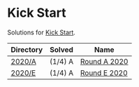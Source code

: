 <!-- SPDX-License-Identifier: X11 -->
# Kick Start

Solutions for [Kick Start](https://codingcompetitions.withgoogle.com/kickstart).

| Directory          | Solved  | Name
| ---                | ---     | ---
| [2020/A](./2020/A) | (1/4) A | [Round A 2020](https://codingcompetitions.withgoogle.com/kickstart/round/000000000019ffc7)
| [2020/E](./2020/E) | (1/4) A | [Round E 2020](https://codingcompetitions.withgoogle.com/kickstart/round/000000000019ff47)
